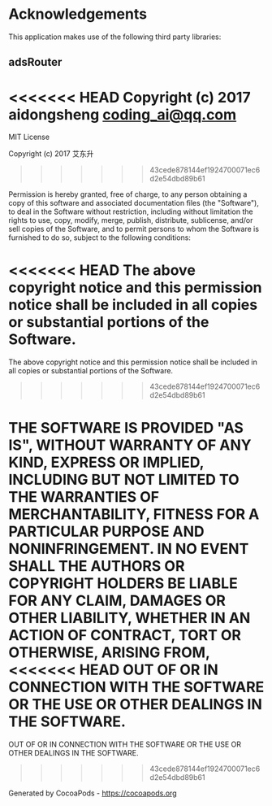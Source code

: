 # Acknowledgements
This application makes use of the following third party libraries:

## adsRouter

<<<<<<< HEAD
Copyright (c) 2017 aidongsheng <coding_ai@qq.com>
=======
MIT License

Copyright (c) 2017 艾东升
>>>>>>> 43cede878144ef1924700071ec6d2e54dbd89b61

Permission is hereby granted, free of charge, to any person obtaining a copy
of this software and associated documentation files (the "Software"), to deal
in the Software without restriction, including without limitation the rights
to use, copy, modify, merge, publish, distribute, sublicense, and/or sell
copies of the Software, and to permit persons to whom the Software is
furnished to do so, subject to the following conditions:

<<<<<<< HEAD
The above copyright notice and this permission notice shall be included in
all copies or substantial portions of the Software.
=======
The above copyright notice and this permission notice shall be included in all
copies or substantial portions of the Software.
>>>>>>> 43cede878144ef1924700071ec6d2e54dbd89b61

THE SOFTWARE IS PROVIDED "AS IS", WITHOUT WARRANTY OF ANY KIND, EXPRESS OR
IMPLIED, INCLUDING BUT NOT LIMITED TO THE WARRANTIES OF MERCHANTABILITY,
FITNESS FOR A PARTICULAR PURPOSE AND NONINFRINGEMENT. IN NO EVENT SHALL THE
AUTHORS OR COPYRIGHT HOLDERS BE LIABLE FOR ANY CLAIM, DAMAGES OR OTHER
LIABILITY, WHETHER IN AN ACTION OF CONTRACT, TORT OR OTHERWISE, ARISING FROM,
<<<<<<< HEAD
OUT OF OR IN CONNECTION WITH THE SOFTWARE OR THE USE OR OTHER DEALINGS IN
THE SOFTWARE.
=======
OUT OF OR IN CONNECTION WITH THE SOFTWARE OR THE USE OR OTHER DEALINGS IN THE
SOFTWARE.
>>>>>>> 43cede878144ef1924700071ec6d2e54dbd89b61

Generated by CocoaPods - https://cocoapods.org
